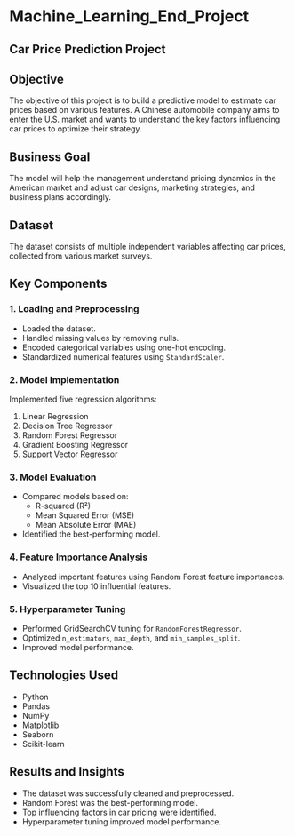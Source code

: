 # Machine_Learning_End_Project
## Car Price Prediction Project

## Objective
The objective of this project is to build a predictive model to estimate car prices based on various features. A Chinese automobile company aims to enter the U.S. market and wants to understand the key factors influencing car prices to optimize their strategy.

## Business Goal
The model will help the management understand pricing dynamics in the American market and adjust car designs, marketing strategies, and business plans accordingly.

## Dataset
The dataset consists of multiple independent variables affecting car prices, collected from various market surveys.

## Key Components

### 1. Loading and Preprocessing
- Loaded the dataset.
- Handled missing values by removing nulls.
- Encoded categorical variables using one-hot encoding.
- Standardized numerical features using `StandardScaler`.

### 2. Model Implementation
Implemented five regression algorithms:
1. Linear Regression
2. Decision Tree Regressor
3. Random Forest Regressor
4. Gradient Boosting Regressor
5. Support Vector Regressor

### 3. Model Evaluation
- Compared models based on:
  - R-squared (R²)
  - Mean Squared Error (MSE)
  - Mean Absolute Error (MAE)
- Identified the best-performing model.

### 4. Feature Importance Analysis
- Analyzed important features using Random Forest feature importances.
- Visualized the top 10 influential features.

### 5. Hyperparameter Tuning 
- Performed GridSearchCV tuning for `RandomForestRegressor`.
- Optimized `n_estimators`, `max_depth`, and `min_samples_split`.
- Improved model performance.


## Technologies Used
- Python
- Pandas
- NumPy
- Matplotlib
- Seaborn
- Scikit-learn


## Results and Insights
- The dataset was successfully cleaned and preprocessed.
- Random Forest was the best-performing model.
- Top influencing factors in car pricing were identified.
- Hyperparameter tuning improved model performance.



